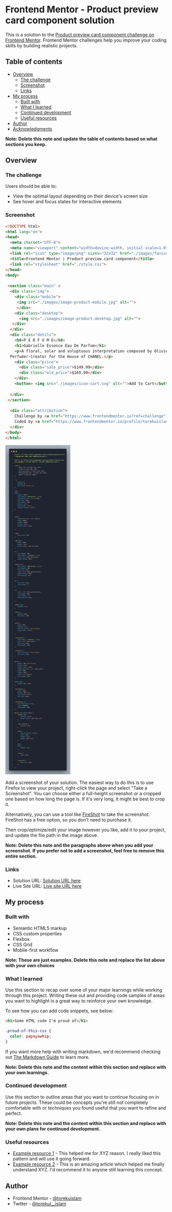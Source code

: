# Frontend Mentor - Product preview card component solution

This is a solution to the [Product preview card component challenge on Frontend Mentor](https://www.frontendmentor.io/challenges/product-preview-card-component-GO7UmttRfa). Frontend Mentor challenges help you improve your coding skills by building realistic projects. 

## Table of contents

- [Overview](#overview)
  - [The challenge](#the-challenge)
  - [Screenshot](#screenshot)
  - [Links](#links)
- [My process](#my-process)
  - [Built with](#built-with)
  - [What I learned](#what-i-learned)
  - [Continued development](#continued-development)
  - [Useful resources](#useful-resources)
- [Author](#author)
- [Acknowledgments](#acknowledgments)

**Note: Delete this note and update the table of contents based on what sections you keep.**

## Overview

### The challenge

Users should be able to:

- View the optimal layout depending on their device's screen size
- See hover and focus states for interactive elements

### Screenshot

```html
<!DOCTYPE html>
<html lang="en">
<head>
  <meta charset="UTF-8">
  <meta name="viewport" content="width=device-width, initial-scale=1.0"> 
  <link rel="icon" type="image/png" sizes="32x32" href="./images/favicon-32x32.png">
  <title>Frontend Mentor | Product preview card component</title>
  <link rel="stylesheet" href="./style.css">
</head>
<body>

 <section class="main" >
  <div class="img">
    <div class="mobile">
     <img src="./images/image-product-mobile.jpg" alt="">
     </div>
    <div class="desktop">
      <img src="./images/image-product-desktop.jpg" alt="">
   </div>
  </div>
  <div class="detils">
    <h6>P E R F U M E</h6>
    <h1>Gabrielle Essence Eau De Parfum</h1>
    <p>A floral, solar and voluptuous interpretation composed by Olivier Polge, 
  Perfumer-Creator for the House of CHANEL.</p>
    <div class="price">
      <div class="sale_price">$149.99</div>
      <div class="old_price">$169.99</div>
    </div>
    <button> <img src="./images/icon-cart.svg" alt="">Add to Cart</button>
    
  </div>
 </section>

  <div class="attribution">
    Challenge by <a href="https://www.frontendmentor.io?ref=challenge" target="_blank">Frontend Mentor</a>. 
    Coded by <a href="https://www.frontendmentor.io/profile/torekuislam">Torekul Islam</a>.
  </div>
</body>
</html>

```
![css](./design/code.png)


Add a screenshot of your solution. The easiest way to do this is to use Firefox to view your project, right-click the page and select "Take a Screenshot". You can choose either a full-height screenshot or a cropped one based on how long the page is. If it's very long, it might be best to crop it.

Alternatively, you can use a tool like [FireShot](https://getfireshot.com/) to take the screenshot. FireShot has a free option, so you don't need to purchase it. 

Then crop/optimize/edit your image however you like, add it to your project, and update the file path in the image above.

**Note: Delete this note and the paragraphs above when you add your screenshot. If you prefer not to add a screenshot, feel free to remove this entire section.**

### Links

- Solution URL: [Solution URL here](https://github.com/torekuislam/Recipe-page/tree/master/product-preview-card-component)
- Live Site URL: [Live site URL here](https://amazing-marigold-c09297.netlify.app/)

## My process

### Built with

- Semantic HTML5 markup
- CSS custom properties
- Flexbox
- CSS Grid
- Mobile-first workflow
<!-- - [React](https://reactjs.org/) - JS library
- [Next.js](https://nextjs.org/) - React framework
- [Styled Components](https://styled-components.com/) - For styles -->

**Note: These are just examples. Delete this note and replace the list above with your own choices**

### What I learned

Use this section to recap over some of your major learnings while working through this project. Writing these out and providing code samples of areas you want to highlight is a great way to reinforce your own knowledge.

To see how you can add code snippets, see below:

```html
<h1>Some HTML code I'm proud of</h1>
```
```css
.proud-of-this-css {
  color: papayawhip;
}
```
<!-- ```js
const proudOfThisFunc = () => {
  console.log('🎉')
}
``` -->

If you want more help with writing markdown, we'd recommend checking out [The Markdown Guide](https://www.markdownguide.org/) to learn more.

**Note: Delete this note and the content within this section and replace with your own learnings.**

### Continued development

Use this section to outline areas that you want to continue focusing on in future projects. These could be concepts you're still not completely comfortable with or techniques you found useful that you want to refine and perfect.

**Note: Delete this note and the content within this section and replace with your own plans for continued development.**

### Useful resources

- [Example resource 1](https://www.example.com) - This helped me for XYZ reason. I really liked this pattern and will use it going forward.
- [Example resource 2](https://www.example.com) - This is an amazing article which helped me finally understand XYZ. I'd recommend it to anyone still learning this concept.



## Author

- Frontend Mentor - [@torekuislam](https://www.frontendmentor.io/profile/torekuislam)
- Twitter - [@torekul__islam](https://x.com/torekul__islam)


 